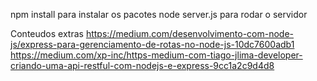  npm install para instalar os pacotes
node server.js para rodar o servidor


Conteudos extras
https://medium.com/desenvolvimento-com-node-js/express-para-gerenciamento-de-rotas-no-node-js-10dc7600adb1
https://medium.com/xp-inc/https-medium-com-tiago-jlima-developer-criando-uma-api-restful-com-nodejs-e-express-9cc1a2c9d4d8